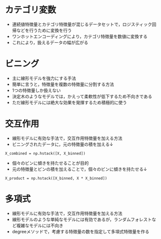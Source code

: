 # カテゴリ変数
- 連続値特徴量とカテゴリ特徴量が混じるデータセットで，ロジスティック回帰などを行うために変換を行う
- ワンホットエンコーディングにより，カテゴリ特徴量を数値に変換する
- これにより，扱えるデータの幅が広がる

# ビニング
- 主に線形モデルを強力にする手法
- 簡単に言うと，特徴量を複数の特徴量に分割する方法
- 1つの特徴量しか扱えない
- 決定木のようなモデルでは，かえって柔軟性が低下するため不向きである
- ただ線形モデルには絶大な効果を発揮するため積極的に使う

# 交互作用
- 線形モデルに有効な手法で，交互作用特徴量を加える方法
- ビニングされたデータに，元の特徴量の積を加える↓
```
X_combined = np.hstack([X, X_binned])
```
- 個々のビンに傾きを持たせることが目的
- 元の特徴量とビンの積を加えることで，個々のビンに傾きを持たせる↓
```
X_product = np.hstack([X_binned, X * X_binned])
```

# 多項式
- 線形モデルに有効な手法で，交互作用特徴量を加える方法
- 線形モデルのような単純なモデルには有効であるが，ランダムフォレストなど複雑なモデルには不向き
- degreeメソッドで，考慮する特徴量の数を指定して多項式特徴量を作る
